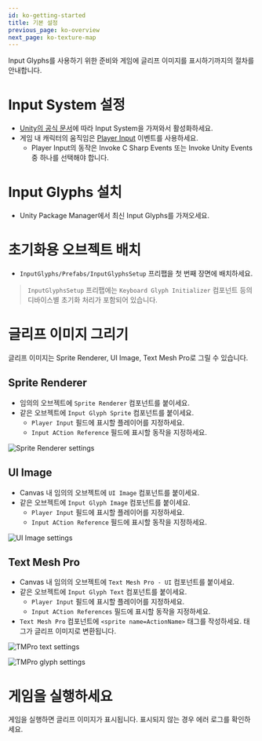 ```yaml
---
id: ko-getting-started
title: 기본 설정
previous_page: ko-overview
next_page: ko-texture-map
---
```


Input Glyphs를 사용하기 위한 준비와 게임에 글리프 이미지를 표시하기까지의 절차를 안내합니다.

# Input System 설정
- [Unity의 공식 문서](https://docs.unity3d.com/Packages/com.unity.inputsystem@1.4/manual/Installation.html)에 따라 Input System을 가져와서 활성화하세요.
- 게임 내 캐릭터의 움직임은 [Player Input](https://docs.unity3d.com/Packages/com.unity.inputsystem@1.4/manual/Components.html) 이벤트를 사용하세요.
  - Player Input의 동작은 Invoke C Sharp Events 또는 Invoke Unity Events 중 하나를 선택해야 합니다.

# Input Glyphs 설치
- Unity Package Manager에서 최신 Input Glyphs를 가져오세요.

# 초기화용 오브젝트 배치
- `InputGlyphs/Prefabs/InputGlyphsSetup` 프리팹을 첫 번째 장면에 배치하세요.

> `InputGlyphsSetup` 프리팹에는 `Keyboard Glyph Initializer` 컴포넌트 등의 디바이스별 초기화 처리가 포함되어 있습니다.

# 글리프 이미지 그리기
글리프 이미지는 Sprite Renderer, UI Image, Text Mesh Pro로 그릴 수 있습니다.
## Sprite Renderer
- 임의의 오브젝트에 `Sprite Renderer` 컴포넌트를 붙이세요.
- 같은 오브젝트에 `Input Glyph Sprite` 컴포넌트를 붙이세요.
  - `Player Input` 필드에 표시할 플레이어를 지정하세요.
  - `Input ACtion Reference` 필드에 표시할 동작을 지정하세요.

![Sprite Renderer settings]({{site.baseurl}}/assets/input_glyph_sprite.png)

## UI Image
- Canvas 내 임의의 오브젝트에 `UI Image` 컴포넌트를 붙이세요.
- 같은 오브젝트에 `Input Glyph Image` 컴포넌트를 붙이세요.
  - `Player Input` 필드에 표시할 플레이어를 지정하세요.
  - `Input ACtion Reference` 필드에 표시할 동작을 지정하세요.
 
![UI Image settings]({{site.baseurl}}/assets/input_glyph_image.png)

## Text Mesh Pro
- Canvas 내 임의의 오브젝트에 `Text Mesh Pro - UI` 컴포넌트를 붙이세요.
- 같은 오브젝트에 `Input Glyph Text` 컴포넌트를 붙이세요.
  - `Player Input` 필드에 표시할 플레이어를 지정하세요.
  - `Input ACtion References` 필드에 표시할 동작을 지정하세요.
- `Text Mesh Pro` 컴포넌트에 `<sprite name=ActionName>` 태그를 작성하세요. 태그가 글리프 이미지로 변환됩니다.

![TMPro text settings]({{site.baseurl}}/assets/input_glyph_text_1.png)

![TMPro glyph settings]({{site.baseurl}}/assets/input_glyph_text_2.png)

# 게임을 실행하세요
게임을 실행하면 글리프 이미지가 표시됩니다. 표시되지 않는 경우 에러 로그를 확인하세요.
